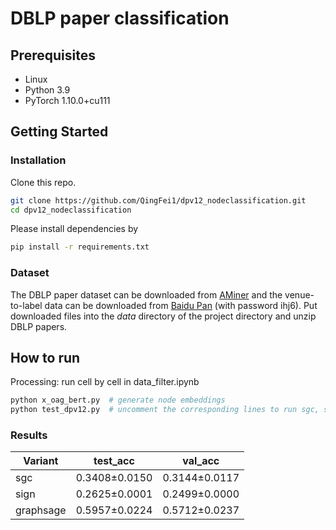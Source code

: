 # DBLP paper classification

## Prerequisites

- Linux
- Python 3.9
- PyTorch 1.10.0+cu111

## Getting Started

### Installation

Clone this repo.

```bash
git clone https://github.com/QingFei1/dpv12_nodeclassification.git
cd dpv12_nodeclassification
```

Please install dependencies by

```bash
pip install -r requirements.txt
```

### Dataset
The DBLP paper dataset can be downloaded from [AMiner](https://originalstatic.aminer.cn/misc/dblp.v12.7z) and the venue-to-label data can be downloaded from [Baidu Pan](https://pan.baidu.com/s/11Nz3OmyPj0eRlKC93Sp_oA) (with password ihj6).
Put downloaded files into the _data_ directory of the project directory and unzip DBLP papers.

## How to run
Processing: run cell by cell in data_filter.ipynb
```bash
python x_oag_bert.py  # generate node embeddings
python test_dpv12.py  # uncomment the corresponding lines to run sgc, sign, and graphsage.
```

### Results
| Variant          | test_acc      | val_acc       |
|------------------|---------------|---------------|
| sgc              | 0.3408±0.0150 | 0.3144±0.0117 |
| sign             | 0.2625±0.0001 | 0.2499±0.0000 |
| graphsage        | 0.5957±0.0224 | 0.5712±0.0237 |
